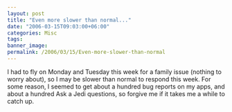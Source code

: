 ```yaml
---
layout: post
title: "Even more slower than normal..."
date: "2006-03-15T09:03:00+06:00"
categories: Misc 
tags: 
banner_image: 
permalink: /2006/03/15/Even-more-slower-than-normal
---
```


I had to fly on Monday and Tuesday this week for a family issue (nothing to worry about), so I may be slower than normal to respond this week. For some reason, I seemed to get about a hundred bug reports on my apps, and about a hundred Ask a Jedi questions, so forgive me if it takes me a while to catch up.